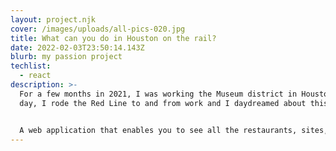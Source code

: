 ```yaml
---
layout: project.njk
cover: /images/uploads/all-pics-020.jpg
title: What can you do in Houston on the rail?
date: 2022-02-03T23:50:14.143Z
blurb: my passion project
techlist:
  - react
description: >-
  For a few months in 2021, I was working the Museum district in Houston. Each
  day, I rode the Red Line to and from work and I daydreamed about this project:


  A web application that enables you to see all the restaurants, sites, and activities in Houston that are accessible via the light rail.
---
```

